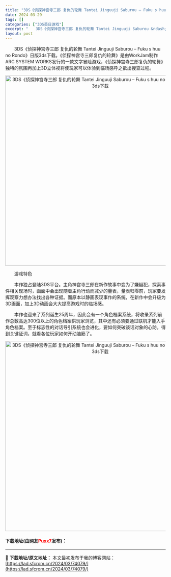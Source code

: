 ```yaml
---
title: "3DS《侦探神宫寺三郎 复仇的轮舞 Tantei Jinguuji Saburou – Fuku s huu no Rondo》日版3ds下载"
date: 2024-03-29
tags: []
categories: ["3DS英日游戏"]
excerpt: "　　3DS《侦探神宫寺三郎 复仇的轮舞 Tantei Jinguuji Saburou &ndash; Fuku s huu no Rondo》日版3ds下载。《侦探神宫寺三郎复仇的轮舞》是由WorkJam制作ARC SYSTEM WORKS发行的一款文字冒险游戏，《侦探神宫寺三郎复仇的轮舞》独特的&hellip;"
layout: post
---
```


 <p>　　3DS《侦探神宫寺三郎 复仇的轮舞 Tantei Jinguuji Saburou &ndash; Fuku s huu no Rondo》日版3ds下载。《侦探神宫寺三郎复仇的轮舞》是由WorkJam制作ARC SYSTEM WORKS发行的一款文字冒险游戏，《侦探神宫寺三郎复仇的轮舞》独特的氛围再加上3D立体视将使玩家可以体验到临场感呼之欲出搜查过程。</p> <p align="center"><img align="" border="0" src="https://lad.sfcrom.cn/wp-content/uploads/2024/03/20240329_660628c91df81.png" width="597" alt="3DS《侦探神宫寺三郎 复仇的轮舞 Tantei Jinguuji Saburou – Fuku s huu no Rondo》日版3ds下载" /></p> <p>　　游戏特色</p> <p>　　本作独占登陆3DS平台。主角神宫寺三郎在新作故事中变为了嫌疑犯，探索事件相关现场时，画面中会出现随着主角行动而减少的量表，量表归零前，玩家要发挥观察力想办法找出各种证据。而原本以静画表现事作的系统，在新作中会升级为3D画面，加上3D动画会大大提高游戏时的临场感。</p> <p>　　本作也迎来了系列诞生25周年，因此会有一个角色档案系统，将收录系列前作总数高达300位以上的角色档案供玩家浏览，其中还有必须要通过联机才能入手角色档案。至于标志性的对话导引系统也会进化，要如何突破谈话对象的心防，得到关键证词，就看各位玩家如何开动脑筋了。</p> <p align="center"><img align="" border="0" src="https://lad.sfcrom.cn/wp-content/uploads/2024/03/20240329_660628ca26f6f.png" width="596" alt="3DS《侦探神宫寺三郎 复仇的轮舞 Tantei Jinguuji Saburou – Fuku s huu no Rondo》日版3ds下载" /></p> <p><h4>下载地址(由网友<font color="red">Puxx7</font>发布)：</h4></p> 

---
📖 **下载地址/原文地址：** 本文最初发布于我的博客网站：[https://lad.sfcrom.cn/2024/03/74079/](https://lad.sfcrom.cn/2024/03/74079/)

